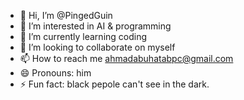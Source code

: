 - 👋 Hi, I’m @PingedGuin
- 👀 I’m interested in AI & programming
- 🌱 I’m currently learning coding
- 💞️ I’m looking to collaborate on myself
- 📫 How to reach me ahmadabuhatabpc@gmail.com
- 😄 Pronouns: him
- ⚡ Fun fact: black pepole can't see in the dark.

